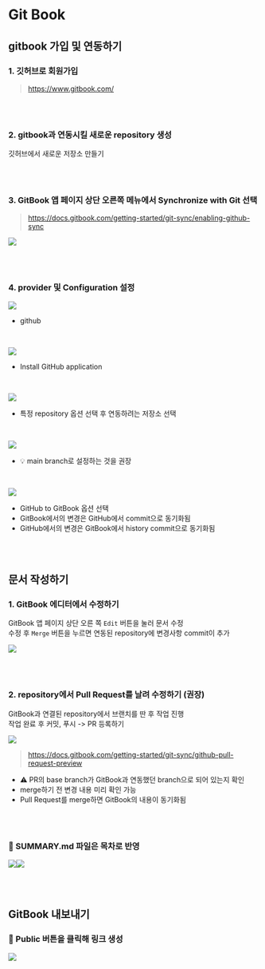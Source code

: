 # Git Book

## gitbook 가입 및 연동하기 

### 1. 깃허브로 회원가입

> https://www.gitbook.com/

<br><br>

### 2. gitbook과 연동시킬 새로운 repository 생성

깃허브에서 새로운 저장소 만들기

<br><br>

### 3. GitBook 앱 페이지 상단 오른쪽 메뉴에서 Synchronize with Git 선택

> https://docs.gitbook.com/getting-started/git-sync/enabling-github-sync

![](../Images/GitBook_1.png)

<br><br>

### 4. provider 및 Configuration 설정

![](../Images/GitBook_2.png)

* github

<br>

![](../Images/GitBook_3.png)

* Install GitHub application

<br>

![](../Images/GitBook_4.png)

* 특정 repository 옵션 선택 후 연동하려는 저장소 선택

<br>

![](../Images/GitBook_5.png)

* 💡 main branch로 설정하는 것을 권장

<br>

![](../Images/GitBook_6.png)

* GitHub to GitBook 옵션 선택 
* GitBook에서의 변경은 GitHub에서 commit으로 동기화됨
* GitHub에서의 변경은 GitBook에서 history commit으로 동기화됨

<br><br>

## 문서 작성하기

### 1. GitBook 에디터에서 수정하기

GitBook 앱 페이지 상단 오른 쪽 `Edit` 버튼을 눌러 문서 수정  
수정 후 `Merge` 버튼을 누르면 연동된 repository에 변경사항 commit이 추가

![](../Images/GitBook_7.png)

<br><br>

### 2. repository에서 Pull Request를 날려 수정하기 (권장)

GitBook과 연결된 repository에서 브랜치를 딴 후 작업 진행  
작업 완료 후 커밋, 푸시 -> PR 등록하기

![](../Images/GitBook_8.png)

> https://docs.gitbook.com/getting-started/git-sync/github-pull-request-preview

* ⚠️ PR의 base branch가 GitBook과 연동했던 branch으로 되어 있는지 확인
* merge하기 전 변경 내용 미리 확인 가능
* Pull Request를 merge하면 GitBook의 내용이 동기화됨 

<br><br>

### 📌 SUMMARY.md 파일은 목차로 반영

![](../Images/GitBook_11.png)![](../Images/GitBook_12.png)

<br><br>

## GitBook 내보내기

### 🔗 Public 버튼을 클릭해 링크 생성 

![](../Images/GitBook_10.png)

